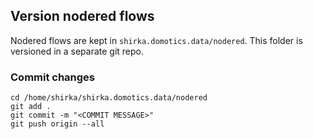 ## Version nodered flows
Nodered flows are kept in `shirka.domotics.data/nodered`. This folder is versioned in a separate git repo.

### Commit changes
```
cd /home/shirka/shirka.domotics.data/nodered
git add .
git commit -m "<COMMIT MESSAGE>"
git push origin --all
```